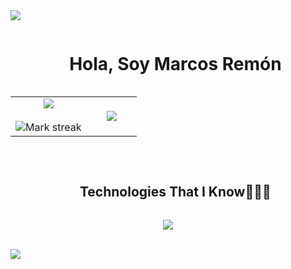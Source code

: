 <!--horizontal divider(gradiant)-->
<img src="https://user-images.githubusercontent.com/73097560/115834477-dbab4500-a447-11eb-908a-139a6edaec5c.gif">

<!--h1 without bottom border-->

<div id="user-content-toc">
  <ul align="center">
    <summary><h1 style="display: inline-block">Hola, Soy Marcos Remón</h1></summary>
  </ul>
</div>

<!--About Me-->
<table align="center">
<tr border="none">
<td width="60%" align="center">
  
  <img align="center" src="https://github-readme-stats.vercel.app/api?username=marcosremon&theme=dark&show_icons=true&count_private=true" />
  <br></br>
  <img alt="Mark streak" src="https://github-readme-streak-stats.herokuapp.com/?user=marcosremon&theme=dark&hide_border=false" /> 
</td>

<td width="40%" align="center">

  <img align="center" src="https://github-readme-stats.anuraghazra1.vercel.app/api/top-langs/?username=&theme=dark&hide_border=false&no-bg=true&no-frame=true&langs_count=10"/>
  
  </td>
</tr>
</table>


<br>

<!--h1 without bottom border-->
<div id="user-content-toc">
  <ul align="center">
    <summary><h2 style="display: inline-block">Technologies That I Know👨🏻‍💻</h2></summary>
  </ul>
</div>
<!--tech stack icons-->
<p align="center">
  <a href="https://skillicons.dev">
    <img src="https://skillicons.dev/icons?i=git,bootstrap,css,discord,github,html,idea,java,js,linux,mysql,py,vscode&perline=14" />
  </a>
</p>

<br>

<!--horizontal divider(gradiant)-->
<img src="https://user-images.githubusercontent.com/73097560/115834477-dbab4500-a447-11eb-908a-139a6edaec5c.gif">
